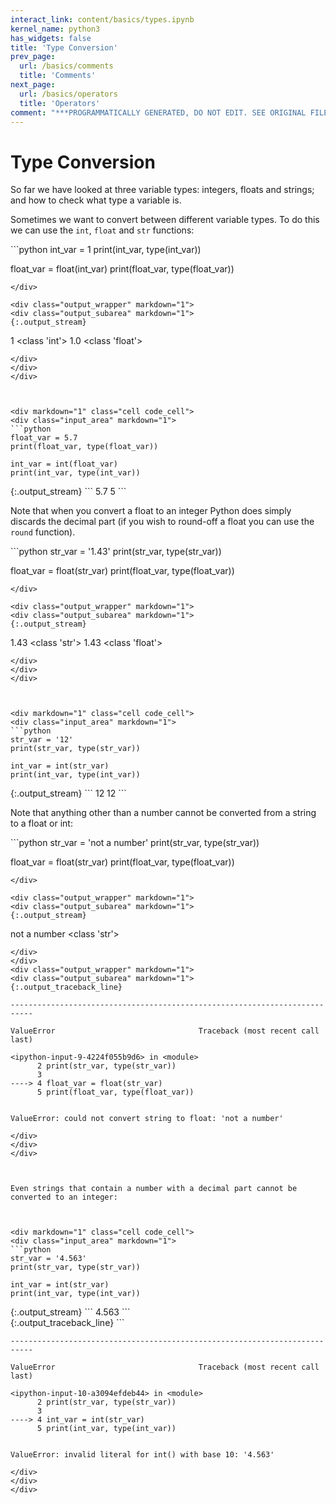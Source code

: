 ```yaml
---
interact_link: content/basics/types.ipynb
kernel_name: python3
has_widgets: false
title: 'Type Conversion'
prev_page:
  url: /basics/comments
  title: 'Comments'
next_page:
  url: /basics/operators
  title: 'Operators'
comment: "***PROGRAMMATICALLY GENERATED, DO NOT EDIT. SEE ORIGINAL FILES IN /content***"
---
```

# Type Conversion

So far we have looked at three variable types: integers, floats and strings; and how to check what type a variable is.

Sometimes we want to convert between different variable types. To do this we can use the `int`, `float` and `str` functions:



<div markdown="1" class="cell code_cell">
<div class="input_area" markdown="1">
```python
int_var = 1
print(int_var, type(int_var))

float_var = float(int_var)
print(float_var, type(float_var))

```
</div>

<div class="output_wrapper" markdown="1">
<div class="output_subarea" markdown="1">
{:.output_stream}
```
1 <class 'int'>
1.0 <class 'float'>
```
</div>
</div>
</div>



<div markdown="1" class="cell code_cell">
<div class="input_area" markdown="1">
```python
float_var = 5.7
print(float_var, type(float_var))

int_var = int(float_var)
print(int_var, type(int_var))

```
</div>

<div class="output_wrapper" markdown="1">
<div class="output_subarea" markdown="1">
{:.output_stream}
```
5.7 <class 'float'>
5 <class 'int'>
```
</div>
</div>
</div>



Note that when you convert a float to an integer Python does simply discards the decimal part (if you wish to round-off a float you can use the `round` function).<!--- link docs?-->



<div markdown="1" class="cell code_cell">
<div class="input_area" markdown="1">
```python
str_var = '1.43'
print(str_var, type(str_var))

float_var = float(str_var)
print(float_var, type(float_var))

```
</div>

<div class="output_wrapper" markdown="1">
<div class="output_subarea" markdown="1">
{:.output_stream}
```
1.43 <class 'str'>
1.43 <class 'float'>
```
</div>
</div>
</div>



<div markdown="1" class="cell code_cell">
<div class="input_area" markdown="1">
```python
str_var = '12'
print(str_var, type(str_var))

int_var = int(str_var)
print(int_var, type(int_var))

```
</div>

<div class="output_wrapper" markdown="1">
<div class="output_subarea" markdown="1">
{:.output_stream}
```
12 <class 'str'>
12 <class 'int'>
```
</div>
</div>
</div>



Note that anything other than a number cannot be converted from a string to a float or int:



<div markdown="1" class="cell code_cell">
<div class="input_area" markdown="1">
```python
str_var = 'not a number'
print(str_var, type(str_var))

float_var = float(str_var)
print(float_var, type(float_var))

```
</div>

<div class="output_wrapper" markdown="1">
<div class="output_subarea" markdown="1">
{:.output_stream}
```
not a number <class 'str'>
```
</div>
</div>
<div class="output_wrapper" markdown="1">
<div class="output_subarea" markdown="1">
{:.output_traceback_line}
```

    ---------------------------------------------------------------------------

    ValueError                                Traceback (most recent call last)

    <ipython-input-9-4224f055b9d6> in <module>
          2 print(str_var, type(str_var))
          3 
    ----> 4 float_var = float(str_var)
          5 print(float_var, type(float_var))


    ValueError: could not convert string to float: 'not a number'


```
</div>
</div>
</div>



Even strings that contain a number with a decimal part cannot be converted to an integer:



<div markdown="1" class="cell code_cell">
<div class="input_area" markdown="1">
```python
str_var = '4.563'
print(str_var, type(str_var))

int_var = int(str_var)
print(int_var, type(int_var))

```
</div>

<div class="output_wrapper" markdown="1">
<div class="output_subarea" markdown="1">
{:.output_stream}
```
4.563 <class 'str'>
```
</div>
</div>
<div class="output_wrapper" markdown="1">
<div class="output_subarea" markdown="1">
{:.output_traceback_line}
```

    ---------------------------------------------------------------------------

    ValueError                                Traceback (most recent call last)

    <ipython-input-10-a3094efdeb44> in <module>
          2 print(str_var, type(str_var))
          3 
    ----> 4 int_var = int(str_var)
          5 print(int_var, type(int_var))


    ValueError: invalid literal for int() with base 10: '4.563'


```
</div>
</div>
</div>

